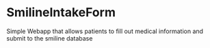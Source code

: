 # SmilineIntakeForm
Simple Webapp that allows patients to fill out medical information and submit to the smiline database
